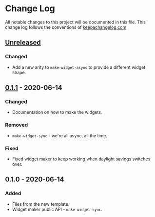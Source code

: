 # Change Log
All notable changes to this project will be documented in this file. This change log follows the conventions of [keepachangelog.com](http://keepachangelog.com/).

## [Unreleased]
### Changed
- Add a new arity to `make-widget-async` to provide a different widget shape.

## [0.1.1] - 2020-06-14
### Changed
- Documentation on how to make the widgets.

### Removed
- `make-widget-sync` - we're all async, all the time.

### Fixed
- Fixed widget maker to keep working when daylight savings switches over.

## 0.1.0 - 2020-06-14
### Added
- Files from the new template.
- Widget maker public API - `make-widget-sync`.

[Unreleased]: https://github.com/your-name/my-proj/compare/0.1.1...HEAD
[0.1.1]: https://github.com/your-name/my-proj/compare/0.1.0...0.1.1
